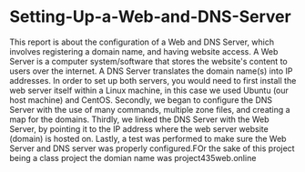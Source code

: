 # Setting-Up-a-Web-and-DNS-Server
This report is about the configuration of a Web and DNS Server, which involves registering a domain name, and having website access. A Web Server is a computer system/software that stores the website's content to users over the internet. A DNS Server translates the domain name(s) into IP addresses. In order to set up both servers, you would need to first install the web server itself within a Linux machine, in this case we used Ubuntu (our host machine)  and CentOS. Secondly, we began to configure the DNS Server with the use of many commands, multiple zone files, and creating a map for the domains. Thirdly, we linked the DNS Server with the Web Server, by pointing it to the IP address where the web server website (domain) is hosted on. Lastly, a test was performed to make sure the Web Server and DNS server was properly configured.FOr the sake of this project being a class project the domian name was project435web.online

